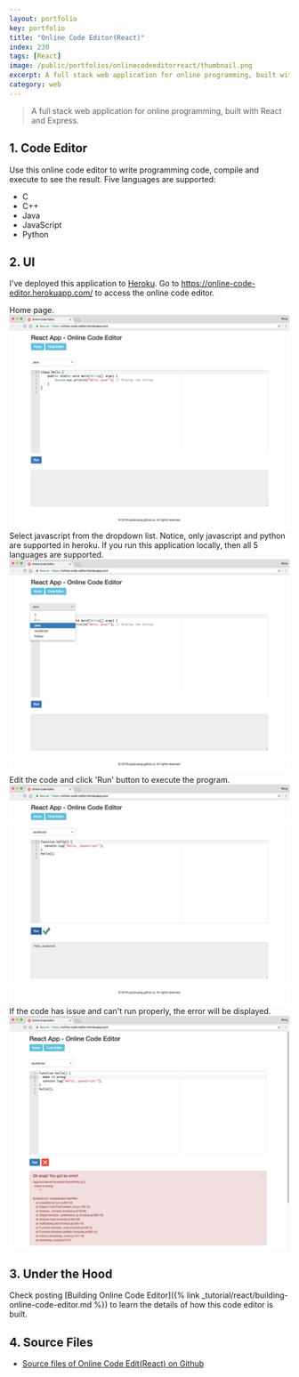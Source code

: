 ```yaml
---
layout: portfolio
key: portfolio
title: "Online Code Editor(React)"
index: 230
tags: [React]
image: /public/portfolios/onlinecodeeditorreact/thumbnail.png
excerpt: A full stack web application for online programming, built with React and Express.
category: web
---
```


> A full stack web application for online programming, built with React and Express.

## 1. Code Editor
Use this online code editor to write programming code, compile and execute to see the result. Five languages are supported:
* C
* C++
* Java
* JavaScript
* Python

## 2. UI
I've deployed this application to [Heroku](https://www.heroku.com/). Go to https://online-code-editor.herokuapp.com/ to access the online code editor.

Home page.
![image](/public/portfolios/onlinecodeeditorreact/homepage.png)
Select javascript from the dropdown list. Notice, only javascript and python are supported in heroku. If you run this application locally, then all 5 languages are supported.
![image](/public/portfolios/onlinecodeeditorreact/selectlanguage.png)
Edit the code and click 'Run' button to execute the program.
![image](/public/portfolios/onlinecodeeditorreact/execute.png)
If the code has issue and can't run properly, the error will be displayed.
![image](/public/portfolios/onlinecodeeditorreact/error.png)

## 3. Under the Hood
Check posting [Building Online Code Editor]({% link _tutorial/react/building-online-code-editor.md %}) to learn the details of how this code editor is built.

## 4. Source Files
* [Source files of Online Code Edit(React) on Github](https://github.com/jojozhuang/Portfolio/tree/master/OnlineCodeEditorReact)
